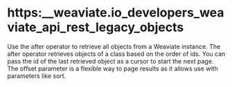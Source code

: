 # https:\_\_weaviate.io_developers_weaviate_api_rest_legacy_objects

Use the after operator to retrieve all objects from a Weaviate instance. The after operator retrieves objects of a class based on the order of ids. You can pass the id of the last retrieved object as a cursor to start the next page. The offset parameter is a flexible way to page results as it allows use with parameters like sort.
